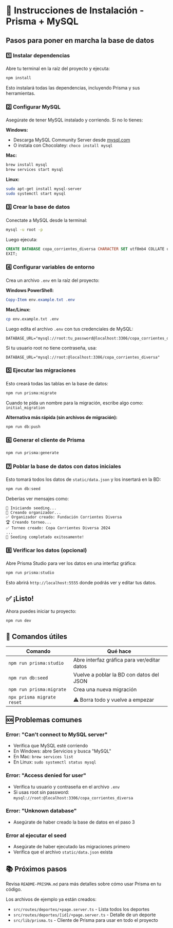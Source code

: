 # 🚀 Instrucciones de Instalación - Prisma + MySQL

## Pasos para poner en marcha la base de datos

### 1️⃣ Instalar dependencias

Abre tu terminal en la raíz del proyecto y ejecuta:

```bash
npm install
```

Esto instalará todas las dependencias, incluyendo Prisma y sus herramientas.

### 2️⃣ Configurar MySQL

Asegúrate de tener MySQL instalado y corriendo. Si no lo tienes:

**Windows:**

- Descarga MySQL Community Server desde [mysql.com](https://dev.mysql.com/downloads/mysql/)
- O instala con Chocolatey: `choco install mysql`

**Mac:**

```bash
brew install mysql
brew services start mysql
```

**Linux:**

```bash
sudo apt-get install mysql-server
sudo systemctl start mysql
```

### 3️⃣ Crear la base de datos

Conectate a MySQL desde la terminal:

```bash
mysql -u root -p
```

Luego ejecuta:

```sql
CREATE DATABASE copa_corrientes_diversa CHARACTER SET utf8mb4 COLLATE utf8mb4_unicode_ci;
EXIT;
```

### 4️⃣ Configurar variables de entorno

Crea un archivo `.env` en la raíz del proyecto:

**Windows PowerShell:**

```powershell
Copy-Item env.example.txt .env
```

**Mac/Linux:**

```bash
cp env.example.txt .env
```

Luego edita el archivo `.env` con tus credenciales de MySQL:

```env
DATABASE_URL="mysql://root:tu_password@localhost:3306/copa_corrientes_diversa"
```

Si tu usuario root no tiene contraseña, usa:

```env
DATABASE_URL="mysql://root:@localhost:3306/copa_corrientes_diversa"
```

### 5️⃣ Ejecutar las migraciones

Esto creará todas las tablas en la base de datos:

```bash
npm run prisma:migrate
```

Cuando te pida un nombre para la migración, escribe algo como: `initial_migration`

**Alternativa más rápida (sin archivos de migración):**

```bash
npm run db:push
```

### 6️⃣ Generar el cliente de Prisma

```bash
npm run prisma:generate
```

### 7️⃣ Poblar la base de datos con datos iniciales

Esto tomará todos los datos de `static/data.json` y los insertará en la BD:

```bash
npm run db:seed
```

Deberías ver mensajes como:

```
🌱 Iniciando seeding...
👤 Creando organizador...
✅ Organizador creado: Fundación Corrientes Diversa
🏆 Creando torneo...
✅ Torneo creado: Copa Corrientes Diversa 2024
...
🎉 Seeding completado exitosamente!
```

### 8️⃣ Verificar los datos (opcional)

Abre Prisma Studio para ver los datos en una interfaz gráfica:

```bash
npm run prisma:studio
```

Esto abrirá `http://localhost:5555` donde podrás ver y editar tus datos.

## ✅ ¡Listo!

Ahora puedes iniciar tu proyecto:

```bash
npm run dev
```

## 🔄 Comandos útiles

| Comando                    | Qué hace                                    |
| -------------------------- | ------------------------------------------- |
| `npm run prisma:studio`    | Abre interfaz gráfica para ver/editar datos |
| `npm run db:seed`          | Vuelve a poblar la BD con datos del JSON    |
| `npm run prisma:migrate`   | Crea una nueva migración                    |
| `npx prisma migrate reset` | ⚠️ Borra todo y vuelve a empezar            |

## 🆘 Problemas comunes

### Error: "Can't connect to MySQL server"

- Verifica que MySQL esté corriendo
- En Windows: abre Servicios y busca "MySQL"
- En Mac: `brew services list`
- En Linux: `sudo systemctl status mysql`

### Error: "Access denied for user"

- Verifica tu usuario y contraseña en el archivo `.env`
- Si usas root sin password: `mysql://root:@localhost:3306/copa_corrientes_diversa`

### Error: "Unknown database"

- Asegúrate de haber creado la base de datos en el paso 3

### Error al ejecutar el seed

- Asegúrate de haber ejecutado las migraciones primero
- Verifica que el archivo `static/data.json` exista

## 📚 Próximos pasos

Revisa `README-PRISMA.md` para más detalles sobre cómo usar Prisma en tu código.

Los archivos de ejemplo ya están creados:

- `src/routes/deportes/+page.server.ts` - Lista todos los deportes
- `src/routes/deportes/[id]/+page.server.ts` - Detalle de un deporte
- `src/lib/prisma.ts` - Cliente de Prisma para usar en todo el proyecto

